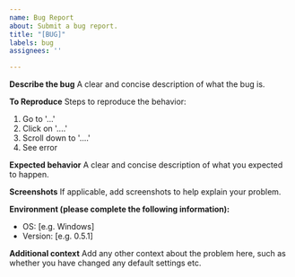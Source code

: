 ```yaml
---
name: Bug Report 
about: Submit a bug report. 
title: "[BUG]"
labels: bug 
assignees: ''

---
```


**Describe the bug**
A clear and concise description of what the bug is.

**To Reproduce**
Steps to reproduce the behavior:

1. Go to '...'
2. Click on '....'
3. Scroll down to '....'
4. See error

**Expected behavior**
A clear and concise description of what you expected to happen.

**Screenshots**
If applicable, add screenshots to help explain your problem.

**Environment (please complete the following information):**

- OS: [e.g. Windows]
- Version: [e.g. 0.5.1]

**Additional context**
Add any other context about the problem here, such as whether you have changed any default settings etc.
